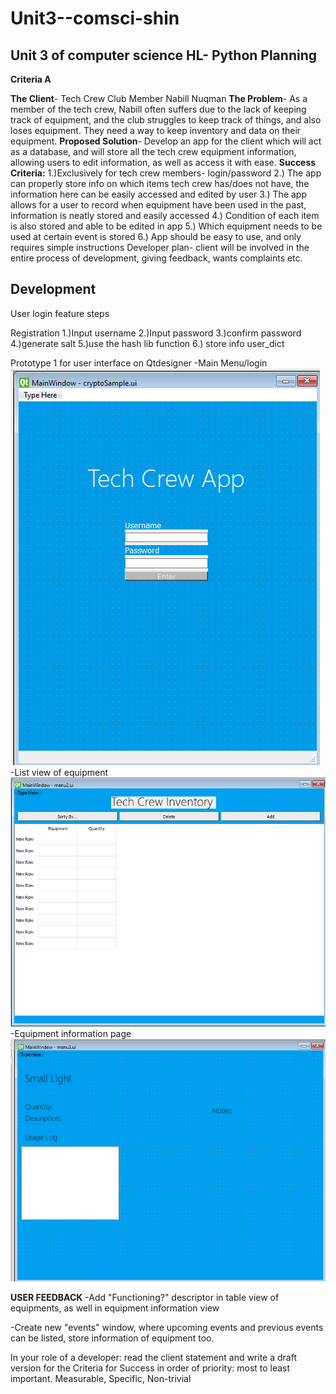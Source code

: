 # Unit3--comsci-shin
Unit 3 of computer science HL- Python
**Planning**
------------
**Criteria A**


**The Client**- Tech Crew Club Member Nabill Nuqman
**The Problem**- As a member of the tech crew, Nabill often suffers due to the lack of keeping track of equipment, and the club struggles to keep track of things, and also loses equipment. They need a way to keep inventory and data on their equipment.
**Proposed Solution**- Develop an app for the client which will act as a database, and will store all the tech crew equipment information, allowing users to edit information, as well as access it with ease.
**Success Criteria:**
1.)Exclusively for tech crew members- login/password
2.) The app can properly store info on which items tech crew has/does not have, the information here can be easily accessed and edited by user
3.) The app allows for a user to record when equipment have been used in the past, information is neatly stored and easily accessed
4.) Condition of each item is also stored and able to be edited in app
5.) Which equipment needs to be used at certain event is stored
6.) App should be easy to use, and only requires simple instructions
Developer plan- client will be involved in the entire process of development, giving feedback, wants complaints etc. 


**Development**
---------------
User login feature steps

Registration
1.)Input username
2.)Input password
3.)confirm password
4.)generate salt
5.)use the hash lib function
6.) store info user_dict

Prototype 1 for user interface on Qtdesigner
-Main Menu/login
![Mainmenu](Mainwindow.png.png)
-List view of equipment
![secondmenu](seconwindow.png.png)
-Equipment information page
![thirdmenu](thirdwindow.png.png)

**USER FEEDBACK**
-Add "Functioning?" descriptor in table view of equipments, as well in equipment information view

-Create new "events" window, where upcoming events and previous events can be listed, store information of equipment too.

In your role of a developer: read the client statement and write a draft version for the Criteria for Success in order of priority: most to least important.  Measurable, Specific, Non-trivial

